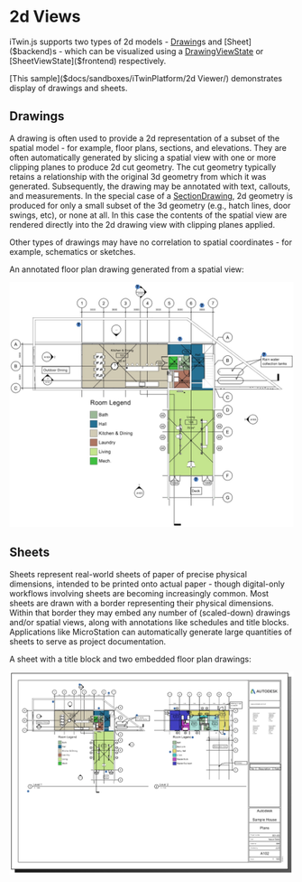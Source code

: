 # 2d Views

iTwin.js supports two types of 2d models - [Drawing]($backend)s and [Sheet]($backend)s - which can be visualized using a [DrawingViewState]($frontend) or [SheetViewState]($frontend) respectively.

[This sample]($docs/sandboxes/iTwinPlatform/2d Viewer/) demonstrates display of drawings and sheets.

## Drawings

A drawing is often used to provide a 2d representation of a subset of the spatial model - for example, floor plans, sections, and elevations. They are often automatically generated by slicing a spatial view with one or more clipping planes to produce 2d cut geometry. The cut geometry typically retains a relationship with the original 3d geometry from which it was generated. Subsequently, the drawing may be annotated with text, callouts, and measurements. In the special case of a [SectionDrawing]($backend), 2d geometry is produced for only a small subset of the 3d geometry (e.g., hatch lines, door swings, etc), or none at all. In this case the contents of the spatial view are rendered directly into the 2d drawing view with clipping planes applied.

Other types of drawings may have no correlation to spatial coordinates - for example, schematics or sketches.

An annotated floor plan drawing generated from a spatial view:

![Annotated floor plan drawing](./assets/floor-plan.jpg)

## Sheets

Sheets represent real-world sheets of paper of precise physical dimensions, intended to be printed onto actual paper - though digital-only workflows involving sheets are becoming increasingly common. Most sheets are drawn with a border representing their physical dimensions. Within that border they may embed any number of (scaled-down) drawings and/or spatial views, along with annotations like schedules and title blocks. Applications like MicroStation can automatically generate large quantities of sheets to serve as project documentation.

A sheet with a title block and two embedded floor plan drawings:

![Sheet](./assets/sheet.jpg)
